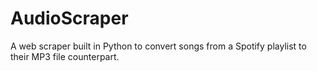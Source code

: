 # AudioScraper
A web scraper built in Python to convert songs from a Spotify playlist to their MP3 file counterpart.
